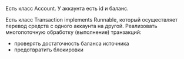 Есть класс Account.
У аккаунта есть id и баланс.

Есть класс Transaction implements Runnable, который осуществляет перевод средств с одного аккаунта на другой.
Реализовать многопоточную обработку (выполнение) транзакций:
- проверять достаточность баланса источника
- предотвратить блокировки